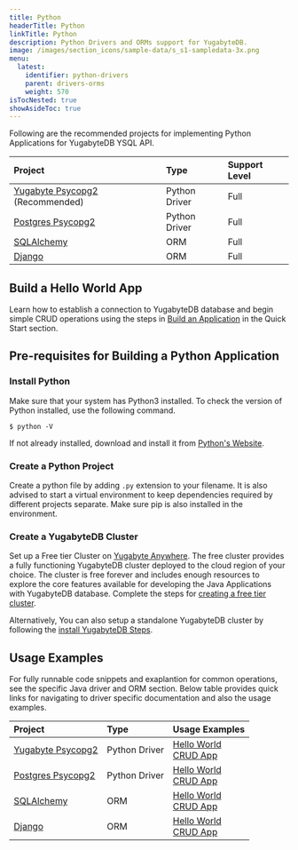 ```yaml
---
title: Python
headerTitle: Python
linkTitle: Python
description: Python Drivers and ORMs support for YugabyteDB.
image: /images/section_icons/sample-data/s_s1-sampledata-3x.png
menu:
  latest:
    identifier: python-drivers
    parent: drivers-orms
    weight: 570
isTocNested: true
showAsideToc: true
---
```


Following are the recommended projects for implementing Python Applications for YugabyteDB YSQL API.

| Project | Type | Support Level |
| :------ | :--- | :------------ |
| [Yugabyte Psycopg2](yugabyte-psycopg2) (Recommended) | Python Driver | Full |
| [Postgres Psycopg2](postgres-psycopg2) | Python Driver | Full |
| [SQLAlchemy](sqlalchemy) | ORM |  Full |
| [Django](django) | ORM |  Full |

## Build a Hello World App

Learn how to establish a connection to YugabyteDB database and begin simple CRUD operations using the steps in [Build an Application](/latest/quick-start/build-apps/python/ysql-psycopg2) in the Quick Start section.

## Pre-requisites for Building a Python Application

### Install Python

Make sure that your system has Python3 installed. To check the version of Python installed, use the following command.
```
$ python -V
```
If not already installed, download and install it from [Python's Website](https://www.python.org/downloads/).

### Create a Python Project

Create a python file by adding ```.py``` extension to your filename. It is also advised to start a virtual environment to keep dependencies required by different projects separate. Make sure pip is also installed in the environment.

### Create a YugabyteDB Cluster

Set up a Free tier Cluster on [Yugabyte Anywhere](https://www.yugabyte.com/cloud/). The free cluster provides a fully functioning YugabyteDB cluster deployed to the cloud region of your choice. The cluster is free forever and includes enough resources to explore the core features available for developing the Java Applications with YugabyteDB database. Complete the steps for [creating a free tier cluster](latest/yugabyte-cloud/cloud-quickstart/qs-add/).

Alternatively, You can also setup a standalone YugabyteDB cluster by following the [install YugabyteDB Steps](/latest/quick-start/install/macos).

## Usage Examples

For fully runnable code snippets and exaplantion for common operations, see the specific Java driver and ORM section. Below table provides quick links for navigating to driver specific documentation and also the usage examples.

| Project | Type | Usage Examples |
| :------ | :--- | :------------- |
| [Yugabyte Psycopg2](/latest/reference/drivers/python/yugabyte-psycopg2-reference/) | Python Driver | [Hello World]() <br />[CRUD App](yugabyte-psycopg2)
| [Postgres Psycopg2](/latest/reference/drivers/python/postgres-psycopg2-reference/) | Python Driver | [Hello World](/latest/quick-start/build-apps/python/ysql-psycopg2) <br />[CRUD App](postgres-psycopg2)|
| [SQLAlchemy](sqlalchemy) | ORM |  [Hello World](sqlalchemy) <br />[CRUD App](/latest/quick-start/build-apps/python/ysql-sqlalchemy) |
| [Django](django) | ORM | [Hello World](django) <br />[CRUD App](/latest/quick-start/build-apps/python/ysql-django) |
